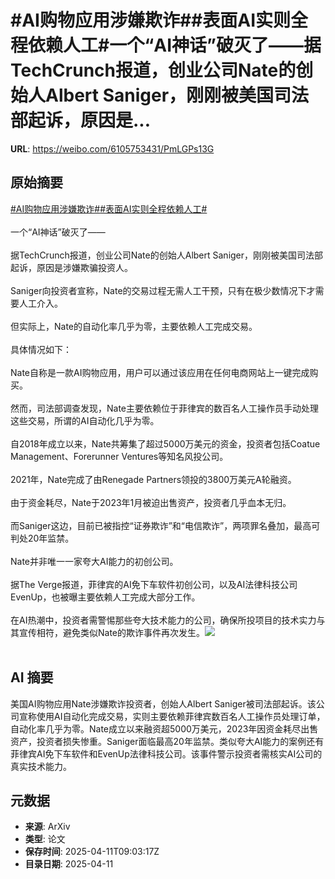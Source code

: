 # #AI购物应用涉嫌欺诈##表面AI实则全程依赖人工#一个“AI神话”破灭了——据TechCrunch报道，创业公司Nate的创始人Albert Saniger，刚刚被美国司法部起诉，原因是...

**URL**: https://weibo.com/6105753431/PmLGPs13G

## 原始摘要

<a href="https://m.weibo.cn/search?containerid=231522type%3D1%26t%3D10%26q%3D%23AI%E8%B4%AD%E7%89%A9%E5%BA%94%E7%94%A8%E6%B6%89%E5%AB%8C%E6%AC%BA%E8%AF%88%23&amp;extparam=%23AI%E8%B4%AD%E7%89%A9%E5%BA%94%E7%94%A8%E6%B6%89%E5%AB%8C%E6%AC%BA%E8%AF%88%23" data-hide=""><span class="surl-text">#AI购物应用涉嫌欺诈#</span></a><a href="https://m.weibo.cn/search?containerid=231522type%3D1%26t%3D10%26q%3D%23%E8%A1%A8%E9%9D%A2AI%E5%AE%9E%E5%88%99%E5%85%A8%E7%A8%8B%E4%BE%9D%E8%B5%96%E4%BA%BA%E5%B7%A5%23&amp;extparam=%23%E8%A1%A8%E9%9D%A2AI%E5%AE%9E%E5%88%99%E5%85%A8%E7%A8%8B%E4%BE%9D%E8%B5%96%E4%BA%BA%E5%B7%A5%23" data-hide=""><span class="surl-text">#表面AI实则全程依赖人工#</span></a><br><br>一个“AI神话”破灭了——<br><br>据TechCrunch报道，创业公司Nate的创始人Albert Saniger，刚刚被美国司法部起诉，原因是涉嫌欺骗投资人。<br><br>Saniger向投资者宣称，Nate的交易过程无需人工干预，只有在极少数情况下才需要人工介入。<br><br>但实际上，Nate的自动化率几乎为零，主要依赖人工完成交易。 <br><br>具体情况如下：<br><br>Nate自称是一款AI购物应用，用户可以通过该应用在任何电商网站上一键完成购买。<br><br>然而，司法部调查发现，Nate主要依赖位于菲律宾的数百名人工操作员手动处理这些交易，所谓的AI自动化几乎为零。 <br><br>自2018年成立以来，Nate共筹集了超过5000万美元的资金，投资者包括Coatue Management、Forerunner Ventures等知名风投公司。<br><br>2021年，Nate完成了由Renegade Partners领投的3800万美元A轮融资。<br><br>由于资金耗尽，Nate于2023年1月被迫出售资产，投资者几乎血本无归。<br><br>而Saniger这边，目前已被指控“证券欺诈”和“电信欺诈”，两项罪名叠加，最高可判处20年监禁。 <br><br>Nate并非唯一一家夸大AI能力的初创公司。<br><br>据The Verge报道，菲律宾的AI免下车软件初创公司，以及AI法律科技公司EvenUp，也被曝主要依赖人工完成大部分工作。<br><br>在AI热潮中，投资者需警惕那些夸大技术能力的公司，确保所投项目的技术实力与其宣传相符，避免类似Nate的欺诈事件再次发生。<img style="" src="https://tvax3.sinaimg.cn/large/006Fd7o3gy1i0cwb9pwrrj30zk0qx1kx.jpg" referrerpolicy="no-referrer"><br><br>

## AI 摘要

美国AI购物应用Nate涉嫌欺诈投资者，创始人Albert Saniger被司法部起诉。该公司宣称使用AI自动化完成交易，实则主要依赖菲律宾数百名人工操作员处理订单，自动化率几乎为零。Nate成立以来融资超5000万美元，2023年因资金耗尽出售资产，投资者损失惨重。Saniger面临最高20年监禁。类似夸大AI能力的案例还有菲律宾AI免下车软件和EvenUp法律科技公司。该事件警示投资者需核实AI公司的真实技术能力。

## 元数据

- **来源**: ArXiv
- **类型**: 论文
- **保存时间**: 2025-04-11T09:03:17Z
- **目录日期**: 2025-04-11
